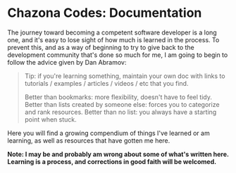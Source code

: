 # Chazona Codes: Documentation

The journey toward becoming a competent software developer is a long one, and it's easy to lose sight of how much is learned in the process. To prevent this, and as a way of beginning to try to give back to the development community that's done so much for me, I am going to begin to follow the advice given by Dan Abramov:

> Tip: if you're learning something, maintain your own doc with links to tutorials / examples / articles / videos / etc that you find.
>
> Better than bookmarks: more flexibility, doesn't have to feel tidy. Better than lists created by someone else: forces you to categorize and rank resources. Better than no list: you always have a starting point when stuck.

Here you will find a growing compendium of things I've learned or am learning, as well as resources that have gotten me here.

**Note: I may be and probably am wrong about some of what's written here. Learning is a process, and corrections in good faith will be welcomed.**


